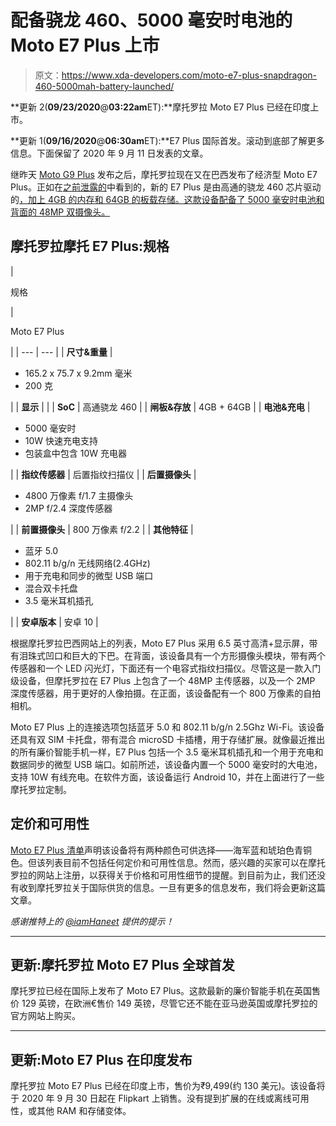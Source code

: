 # 配备骁龙 460、5000 毫安时电池的 Moto E7 Plus 上市

> 原文：<https://www.xda-developers.com/moto-e7-plus-snapdragon-460-5000mah-battery-launched/>

**更新 2(****09/23/2020****@****03:22am****ET):**摩托罗拉 Moto E7 Plus 已经在印度上市。

**更新 1(****09/16/2020****@****06:30am****ET):**E7 Plus 国际首发。滚动到底部了解更多信息。下面保留了 2020 年 9 月 11 日发表的文章。

继昨天 [Moto G9 Plus](https://www.xda-developers.com/motorola-moto-g9-plus-specs-pricing-availability/) 发布之后，摩托罗拉现在又在巴西发布了经济型 Moto E7 Plus。正如在[之前泄露的](https://www.xda-developers.com/motorola-moto-g9-plus-moto-e7-plus-leaked-renders/)中看到的，新的 E7 Plus 是由高通的骁龙 460 芯片驱动的[，加上 4GB 的内存和 64GB 的板载存储。这款设备配备了 5000 毫安时电池和背面的 48MP 双摄像头。](https://www.xda-developers.com/moto-e7-plus-oppo-a53-leaked-specs-reveal-first-phones-qualcomm-snapdragon-460/)

## 摩托罗拉摩托 E7 Plus:规格

| 

规格

 | 

Moto E7 Plus

 |
| --- | --- |
| **尺寸&重量** | 

*   165.2 x 75.7 x 9.2mm 毫米
*   200 克

 |
| **显示** |  |
| **SoC** | 高通骁龙 460 |
| **闸板&存放** | 4GB + 64GB |
| **电池&充电** | 

*   5000 毫安时
*   10W 快速充电支持
*   包装盒中包含 10W 充电器

 |
| **指纹传感器** | 后置指纹扫描仪 |
| **后置摄像头** | 

*   4800 万像素 f/1.7 主摄像头
*   2MP f/2.4 深度传感器

 |
| **前置摄像头** | 800 万像素 f/2.2 |
| **其他特征** | 

*   蓝牙 5.0
*   802.11 b/g/n 无线网络(2.4GHz)
*   用于充电和同步的微型 USB 端口
*   混合双卡托盘
*   3.5 毫米耳机插孔

 |
| **安卓版本** | 安卓 10 |

根据摩托罗拉巴西网站上的列表，Moto E7 Plus 采用 6.5 英寸高清+显示屏，带有泪珠式凹口和巨大的下巴。在背面，该设备具有一个方形摄像头模块，带有两个传感器和一个 LED 闪光灯，下面还有一个电容式指纹扫描仪。尽管这是一款入门级设备，但摩托罗拉在 E7 Plus 上包含了一个 48MP 主传感器，以及一个 2MP 深度传感器，用于更好的人像拍摄。在正面，该设备配有一个 800 万像素的自拍相机。

Moto E7 Plus 上的连接选项包括蓝牙 5.0 和 802.11 b/g/n 2.5Ghz Wi-Fi。该设备还具有双 SIM 卡托盘，带有混合 microSD 卡插槽，用于存储扩展。就像最近推出的所有廉价智能手机一样，E7 Plus 包括一个 3.5 毫米耳机插孔和一个用于充电和数据同步的微型 USB 端口。如前所述，该设备内置一个 5000 毫安时的大电池，支持 10W 有线充电。在软件方面，该设备运行 Android 10，并在上面进行了一些摩托罗拉定制。

## 定价和可用性

[Moto E7 Plus 清单](https://www.motorola.com.br/smartphone-moto-e7-plus/p)声明该设备将有两种颜色可供选择——海军蓝和琥珀色青铜色。但该列表目前不包括任何定价和可用性信息。然而，感兴趣的买家可以在摩托罗拉的网站上注册，以获得关于价格和可用性细节的提醒。到目前为止，我们还没有收到摩托罗拉关于国际供货的信息。一旦有更多的信息发布，我们将会更新这篇文章。

*感谢推特上的 [@iamHaneet](https://twitter.com/iamhaneet) 提供的提示！*

* * *

## 更新:摩托罗拉 Moto E7 Plus 全球首发

摩托罗拉已经在国际上发布了 Moto E7 Plus。这款最新的廉价智能手机在英国售价 129 英镑，在欧洲€售价 149 英镑，尽管它还不能在亚马逊英国或摩托罗拉的官方网站上购买。

* * *

## 更新:Moto E7 Plus 在印度发布

摩托罗拉 Moto E7 Plus 已经在印度上市，售价为₹9,499(约 130 美元)。该设备将于 2020 年 9 月 30 日起在 Flipkart 上销售。没有提到扩展的在线或离线可用性，或其他 RAM 和存储变体。